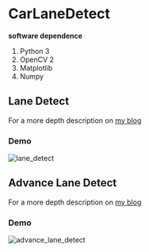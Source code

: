 # CarLaneDetect

**software dependence**
1. Python 3
2. OpenCV 2
3. Matplotlib
4. Numpy

## Lane Detect

For a more depth description on [my blog](https://hackmd.io/@yoch/ByVdEVZP_)

### Demo

![lane_detect](https://imgur.com/mFOsjvH.gif)

## Advance Lane Detect

For a more depth description on [my blog](https://hackmd.io/@yoch/Sy8H_v4vO)

### Demo

![advance_lane_detect](https://imgur.com/I93XjgY.gif)
